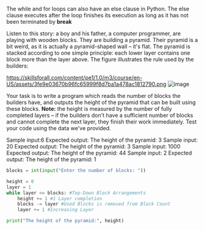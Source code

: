 The while and for loops can also have an else clause in Python. The else clause executes after the loop finishes its execution as long as it has not been terminated by **break**

Listen to this story: a boy and his father, a computer programmer, are playing with wooden blocks. They are building a pyramid.
Their pyramid is a bit weird, as it is actually a pyramid-shaped wall – it's flat. 
The pyramid is stacked according to one simple principle: each lower layer contains one block more than the layer above.
The figure illustrates the rule used by the builders:

https://skillsforall.com/content/pe1/1.0/m3/course/en-US/assets/3fe9e03670b96fc65999f8d7ba1a478ac1812790.png
![image](https://github.com/manikandann95/LearningPython/assets/24749083/a07fa7f2-8649-4776-8dc7-34f9f5474931)

Your task is to write a program which reads the number of blocks the builders have, and outputs the height of the pyramid that can be built using these blocks.
**Note:** the height is measured by the number of fully completed layers – if the builders don't have a sufficient number of blocks and cannot complete the next layer, they finish their work immediately.
Test your code using the data we've provided.

Sample input:6
Expected output: The height of the pyramid: 3
Sample input: 20
Expected output: The height of the pyramid: 3
Sample input: 1000
Expected output: The height of the pyramid: 44
Sample input: 2
Expected output: The height of the pyramid: 1

```Python
blocks = int(input("Enter the number of blocks: "))

height = 0
layer = 1
while layer <= blocks: #Top-Down Block Arrangements
    height += 1 #1 Layer completion
    blocks -= layer #Used Blocks is removed from Block Count
    layer += 1 #Increasing Layer

print("The height of the pyramid:", height)
```
